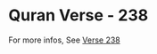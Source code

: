 # Quran Verse - 238 

For more infos, See [Verse 238](https://www.quranbookk.com/quran/search?q=238)